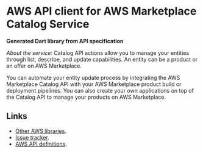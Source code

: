 # AWS API client for AWS Marketplace Catalog Service

**Generated Dart library from API specification**

*About the service:*
Catalog API actions allow you to manage your entities through list,
describe, and update capabilities. An entity can be a product or an offer on
AWS Marketplace.

You can automate your entity update process by integrating the AWS
Marketplace Catalog API with your AWS Marketplace product build or
deployment pipelines. You can also create your own applications on top of
the Catalog API to manage your products on AWS Marketplace.

## Links

- [Other AWS libraries](https://github.com/agilord/aws_client/tree/master/generated).
- [Issue tracker](https://github.com/agilord/aws_client/issues).
- [AWS API definitions](https://github.com/aws/aws-sdk-js/tree/master/apis).
